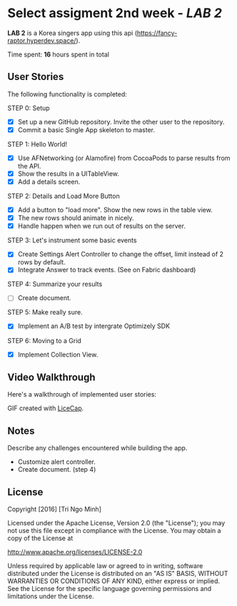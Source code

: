 # Select assigment 2nd week - *LAB 2*

**LAB 2** is a Korea singers app using this api (https://fancy-raptor.hyperdev.space/).

Time spent: **16** hours spent in total

## User Stories

The following functionality is completed:

STEP 0: Setup

- [x] Set up a new GitHub repository. Invite the other user to the repository.
- [x] Commit a basic Single App skeleton to master.

STEP 1: Hello World!

- [x] Use AFNetworking (or Alamofire) from CocoaPods to parse results from the API.
- [x] Show the results in a UITableView.
- [x] Add a details screen.

STEP 2: Details and Load More Button

- [x] Add a button to "load more". Show the new rows in the table view.
- [x] The new rows should animate in nicely.
- [x] Handle happen when we run out of results on the server.

STEP 3: Let's instrument some basic events

- [x] Create Settings Alert Controller to change the offset, limit instead of 2 rows by default.
- [x] Integrate Answer to track events. (See on Fabric dashboard)

STEP 4: Summarize your results

- [ ] Create document.

STEP 5: Make really sure.

- [x] Implement an A/B test by intergrate Optimizely SDK

STEP 6: Moving to a Grid

- [x] Implement Collection View.

## Video Walkthrough

Here's a walkthrough of implemented user stories:

GIF created with [LiceCap](http://www.cockos.com/licecap/).

## Notes

Describe any challenges encountered while building the app.
 - Customize alert controller.
 - Create document. (step 4)

## License

Copyright [2016] [Tri Ngo Minh]

Licensed under the Apache License, Version 2.0 (the "License");
you may not use this file except in compliance with the License.
You may obtain a copy of the License at

http://www.apache.org/licenses/LICENSE-2.0

Unless required by applicable law or agreed to in writing, software
distributed under the License is distributed on an "AS IS" BASIS,
WITHOUT WARRANTIES OR CONDITIONS OF ANY KIND, either express or implied.
See the License for the specific language governing permissions and
limitations under the License.
